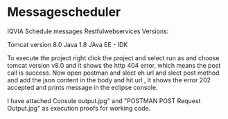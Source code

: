 # Messagescheduler
IQVIA Schedule messages Restfulwebservices
Versions:

Tomcat version 8.0
Java 1.8
JAva EE - IDK 

To execute the project right click the project and select run as and choose tomcat version v8.0 and it shows the http 404 error, which means the post call is success.
Now open postman and slect eh url and slect post method and add the json content in the body and hit url , it shows the error 202 accepted and prints message in the eclipse console.

I have attached Console output.jpg" and "POSTMAN POST Request Output.jpg" as execution proofs for working code.


